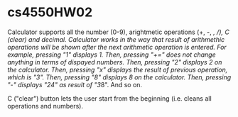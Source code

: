 # cs4550HW02
Calculator supports all the number (0-9), arightmetic operations (+, -, *, /), C (clear) and decimal. 
Calculator works in the way that result of arithmethic operations will be shown after the next arithmetic operation 
is entered. For example, pressing "1" displays 1. Then, pressing "+=" does not change anything in terms of dispayed numbers.
Then, pressing "2" displays 2 on the calculator. Then, pressing "x" displays the result of previous operation, which is "3". 
Then, pressing "8" displays 8 on the calculator. Then, pressing "-" displays "24" as result of "3*8". And so on.

C ("clear") button lets the user start from the beginning (i.e. cleans all operations and numbers).
